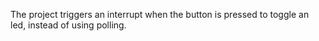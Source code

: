 The project triggers an interrupt when the button is pressed to toggle an led, instead of using polling.
